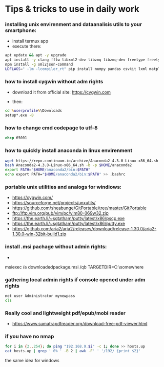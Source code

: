 # Tips & tricks to use in daily work

### installing unix envirenment and dataanalisis utils to your smartphone:

- install termux app
- execute there:
```bash
apt update && apt -y upgrade
apt install -y clang fftw libxml2-dev libzmq libzmq-dev freetype freetype-dev libxslt-dev libpng libpng-dev openssh python python-dev aria2 nodejs git gawk jq tmux fish man perl python2 rsync pkg-config
npm install -g xml2json-command
LDFLAGS=" -lm -lcompiler_rt" pip install numpy pandas csvkit lxml matplotlib jupyter
```

### how to install cygwin without adm rights

- download it from official site: https://cygwin.com

- then:

```cmd
cd %userprofile%\Downloads
setup*.exe -B
```

### how to change cmd codepage to utf-8

```cmd
chcp 65001
```

### how to quickly install anaconda in linux envirenment

```bash
wget https://repo.continuum.io/archive/Anaconda2-4.3.0-Linux-x86_64.sh
bash Anaconda2-4.3.0-Linux-x86_64.sh -b -p $HOME/anaconda2
export PATH="$HOME/anaconda2/bin:$PATH"
echo export PATH="$HOME/anaconda2/bin:$PATH" >> .bashrc
```


### portable unix utilities and analogs for windiows:

- https://cygwin.com/
- https://sourceforge.net/projects/unxutils/
- https://github.com/sheabunge/GitPortable/tree/master/GitPortable
- ftp://ftp.vim.org/pub/vim/pc/vim80-069w32.zip
- https://the.earth.li/~sgtatham/putty/latest/x86/pscp.exe
- https://the.earth.li/~sgtatham/putty/latest/x86/putty.exe
- https://github.com/aria2/aria2/releases/download/release-1.30.0/aria2-1.30.0-win-32bit-build1.zip

### install .msi pachage without admin rights:

- 
msiexec /a downloadedpackage.msi /qb TARGETDIR=C:\somewhere

### gathering local admin rights if console opened under adm rights

```cmd
net user Administrator mynewpass
cls
```

### Really cool and lightweight pdf/epub/mobi reader

- https://www.sumatrapdfreader.org/download-free-pdf-viewer.html

### if you have no nmap

```bash
for i in {2..254}; do ping "192.168.0.$i" -c 1; done >> hosts.up
cat hosts.up | grep ' 0% ' -B 2 | awk -F' ' '/192/ {print $2}'
```

the same idea for windows

